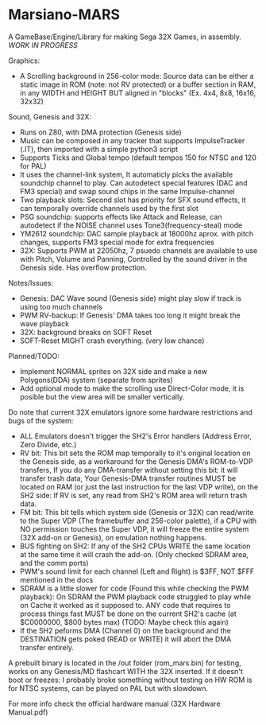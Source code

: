 # Marsiano-MARS
A GameBase/Engine/Library for making Sega 32X Games, in assembly.
*WORK IN PROGRESS*

Graphics:
- A Scrolling background in 256-color mode: Source data can be either a static image in ROM (note: not RV protected) or a buffer section in RAM, in any WIDTH and HEIGHT BUT aligned in "blocks" (Ex. 4x4, 8x8, 16x16, 32x32)

Sound, Genesis and 32X:
- Runs on Z80, with DMA protection (Genesis side)
- Music can be composed in any tracker that supports ImpulseTracker (.IT), then imported with a simple python3 script
- Supports Ticks and Global tempo (default tempos 150 for NTSC and 120 for PAL)
- It uses the channel-link system, It automaticly picks the available soundchip channel to play. Can autodetect special features (DAC and FM3 special) and swap sound chips in the same Impulse-channel
- Two playback slots: Second slot has priority for SFX sound effects, it can temporally override channels used by the first slot
- PSG soundchip: supports effects like Attack and Release, can autodetect if the NOISE channel uses Tone3(frequency-steal) mode
- YM2612 soundchip: DAC sample playback at 18000hz aprox. with pitch changes, supports FM3 special mode for extra frequencies
- 32X: Supports PWM at 22050hz, 7 psuedo channels are available to use with Pitch, Volume and Panning, Controlled by the sound driver in the Genesis side. Has overflow protection.

Notes/Issues:
- Genesis: DAC Wave sound (Genesis side) might play slow if track is using too much channels
- PWM RV-backup: If Genesis' DMA takes too long it might break the wave playback
- 32X: background breaks on SOFT Reset
- SOFT-Reset MIGHT crash everything. (very low chance)

Planned/TODO:
- Implement NORMAL sprites on 32X side and make a new Polygons(DDA) system (separate from sprites)
- Add optional mode to make the scrolling use Direct-Color mode, it is posible but the view area will be smaller vertically.

Do note that current 32X emulators ignore some hardware restrictions and bugs of the system:
- ALL Emulators doesn't trigger the SH2's Error handlers (Address Error, Zero Divide, etc.)
- RV bit: This bit sets the ROM map temporally to it's original location on the Genesis side, as a workaround for the Genesis DMA's ROM-to-VDP transfers, If you do any DMA-transfer without setting this bit: it will transfer trash data, Your Genesis-DMA transfer routines MUST be located on RAM (or just the last instruction for the last VDP write), on the SH2 side: If RV is set, any read from SH2's ROM area will return trash data.
- FM bit: This bit tells which system side (Genesis or 32X) can read/write to the Super VDP (The framebuffer and 256-color palette), if a CPU with NO permission touches the Super VDP, it will freeze the entire system (32X add-on or Genesis), on emulation nothing happens.
- BUS fighting on SH2: If any of the SH2 CPUs WRITE the same location at the same time it will crash the add-on. (Only checked SDRAM area, and the comm ports)
- PWM's sound limit for each channel (Left and Right) is $3FF, NOT $FFF mentioned in the docs
- SDRAM is a little slower for code (Found this while checking the PWM playback): On SDRAM the PWM playback code struggled to play while on Cache it worked as it supposed to. ANY code that requires to process things fast MUST be done on the current SH2's cache (at $C0000000, $800 bytes max) (TODO: Maybe check this again)
- If the SH2 peforms DMA (Channel 0) on the background and the DESTINATION gets poked (READ or WRITE) it will abort the DMA transfer entirely.

A prebuilt binary is located in the /out folder (rom_mars.bin) for testing, works on any Genesis/MD flashcart WITH the 32X inserted.
If it doesn't boot or freezes: I probably broke something without testing on HW
ROM is for NTSC systems, can be played on PAL but with slowdown.

For more info check the official hardware manual (32X Hardware Manual.pdf)
